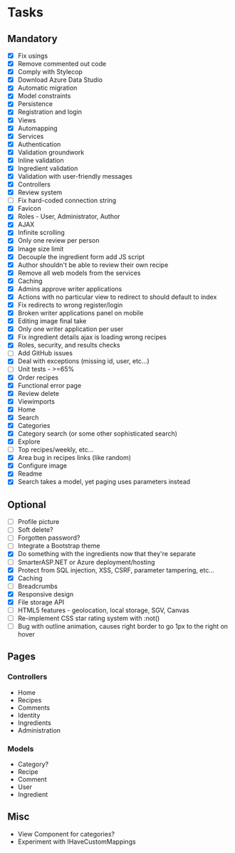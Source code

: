 ﻿# Tasks

## Mandatory

- [x] Fix usings
- [x] Remove commented out code
- [x] Comply with Stylecop
- [x] Download Azure Data Studio
- [x] Automatic migration
- [x] Model constraints
- [x] Persistence
- [x] Registration and login
- [x] Views
- [x] Automapping
- [x] Services
- [x] Authentication
- [x] Validation groundwork
- [x] Inline validation
- [x] Ingredient validation
- [x] Validation with user-friendly messages
- [x] Controllers
- [x] Review system
- [ ] Fix hard-coded connection string
- [x] Favicon
- [x] Roles - User, Administrator, Author
- [x] AJAX
- [x] Infinite scrolling
- [x] Only one review per person
- [x] Image size limit
- [x] Decouple the ingredient form add JS script
- [x] Author shouldn't be able to review their own recipe
- [x] Remove all web models from the services
- [x] Caching
- [x] Admins approve writer applications
- [x] Actions with no particular view to redirect to should default to index
- [x] Fix redirects to wrong register/login
- [x] Broken writer applications panel on mobile
- [x] Editing image final take
- [x] Only one writer application per user
- [x] Fix ingredient details ajax is loading wrong recipes
- [x] Roles, security, and results checks
- [ ] Add GitHub issues
- [x] Deal with exceptions (missing id, user, etc...)
- [ ] Unit tests - >=65%
- [x] Order recipes
- [x] Functional error page
- [x] Review delete
- [x] Viewimports
- [x] Home
- [x] Search
- [x] Categories
- [x] Category search (or some other sophisticated search)
- [x] Explore
- [ ] Top recipes/weekly, etc...
- [x] Area bug in recipes links (like random)
- [x] Configure image
- [x] Readme
- [x] Search takes a model, yet paging uses parameters instead

## Optional

- [ ] Profile picture
- [ ] Soft delete?
- [ ] Forgotten password?
- [ ] Integrate a Bootstrap theme
- [x] Do something with the ingredients now that they're separate
- [ ] SmarterASP.NET or Azure deployment/hosting
- [x] Protect from SQL injection, XSS, CSRF, parameter tampering, etc...
- [x] Caching
- [ ] Breadcrumbs
- [x] Responsive design
- [x] File storage API
- [ ] HTML5 features - geolocation, local storage, SGV, Canvas
- [ ] Re-implement CSS star rating system with :not()
- [ ] Bug with outline animation, causes right border to go 1px to the right on hover

## Pages

### Controllers

- Home
- Recipes
- Comments
- Identity
- Ingredients
- Administration

### Models

- Category?
- Recipe
- Comment
- User
- Ingredient

## Misc

- View Component for categories?
- Experiment with IHaveCustomMappings
